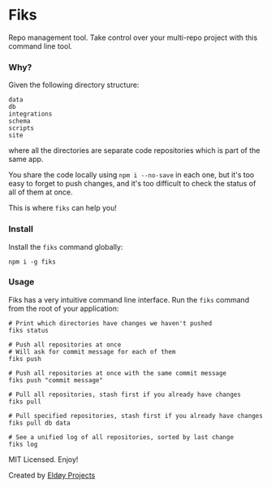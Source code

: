 # Fiks

Repo management tool. Take control over your multi-repo project with this command line tool.

### Why?

Given the following directory structure:

```
data
db
integrations
schema
scripts
site
```

where all the directories are separate code repositories which is part of the same app.

You share the code locally using `npm i --no-save` in each one, but it's too easy to forget to push changes, and it's too difficult to check the status of all of them at once.

This is where `fiks` can help you!

### Install

Install the `fiks` command globally:

```
npm i -g fiks
```

### Usage

Fiks has a very intuitive command line interface. Run the `fiks` command from the root of your application:

```
# Print which directories have changes we haven't pushed
fiks status

# Push all repositories at once
# Will ask for commit message for each of them
fiks push

# Push all repositories at once with the same commit message
fiks push "commit message"

# Pull all repositories, stash first if you already have changes
fiks pull

# Pull specified repositories, stash first if you already have changes
fiks pull db data

# See a unified log of all repositories, sorted by last change
fiks log
```

MIT Licensed. Enjoy!

Created by [Eldøy Projects](https://eldoy.com)
